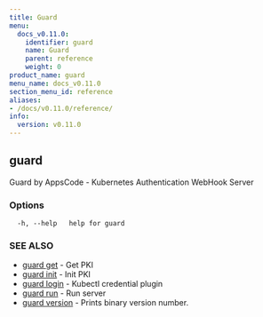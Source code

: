 ```yaml
---
title: Guard
menu:
  docs_v0.11.0:
    identifier: guard
    name: Guard
    parent: reference
    weight: 0
product_name: guard
menu_name: docs_v0.11.0
section_menu_id: reference
aliases:
- /docs/v0.11.0/reference/
info:
  version: v0.11.0
---
```


## guard

Guard by AppsCode - Kubernetes Authentication WebHook Server

### Options

```
  -h, --help   help for guard
```

### SEE ALSO

* [guard get](/docs/v0.11.0/reference/guard_get)	 - Get PKI
* [guard init](/docs/v0.11.0/reference/guard_init)	 - Init PKI
* [guard login](/docs/v0.11.0/reference/guard_login)	 - Kubectl credential plugin
* [guard run](/docs/v0.11.0/reference/guard_run)	 - Run server
* [guard version](/docs/v0.11.0/reference/guard_version)	 - Prints binary version number.

